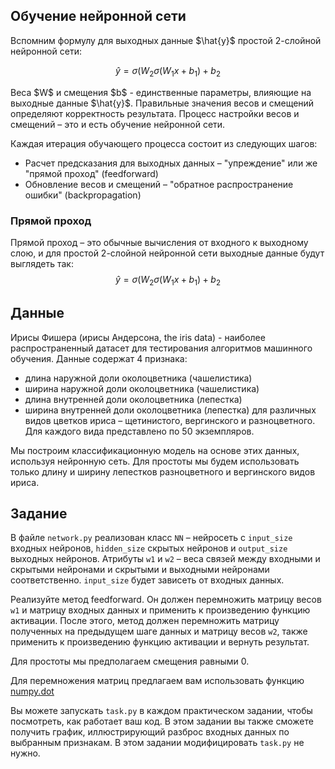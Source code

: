 <h2>Обучение нейронной сети</h2>

<p>Вспомним формулу для выходных данные $\hat{y}$ простой 2-слойной нейронной сети:</p>

$$\hat{y} = \sigma(W_2 \sigma(W_1x + b_1) + b_2$$

<p>Веса $W$ и смещения $b$ - единственные параметры, влияющие на выходные данные $\hat{y}$. Правильные значения 
весов и смещений определяют корректность результата. Процесс настройки весов и смещений – это и есть обучение нейронной сети.</p>

<p>Каждая итерация обучающего процесса состоит из следующих шагов:</p>

<ul>
<li>Расчет предсказания для выходных данных – "упреждение" или же "прямой проход" (feedforward)</li>
<li>Обновление весов и смещений – "обратное распространение ошибки" (backpropagation)</li>
</ul>

<h3>Прямой проход</h3>

Прямой проход – это обычные вычисления от входного к выходному слою, и для простой 2-слойной нейронной сети выходные данные будут выглядеть так:
$$\hat{y} = \sigma(W_2 \sigma(W_1x + b_1) + b_2$$

<h2>Данные</h2>
Ирисы Фишера (ирисы Андерсона, the iris data) - наиболее распространенный датасет для тестирования алгоритмов машинного обучения. Данные содержат 4 признака:

<ul>
<li>длина наружной доли околоцветника (чашелистика)</li>
<li>ширина наружной доли околоцветника (чашелистика)</li>
<li>длина внутренней доли околоцветника (лепестка)</li>
<li>ширина внутренней доли околоцветника (лепестка) для различных видов цветков ириса – щетинистого, вергинского и разноцветного. Для каждого вида представлено по 50 экземпляров.</li>
</ul>

<p>Мы построим классификационную модель на основе этих данных, используя нейронную сеть. Для простоты мы будем использовать только 
длину и ширину лепестков разноцветного и вергинского видов ириса.</p>

<h2>Задание</h2>

<p>В файле <code>network.py</code> реализован класс <code>NN</code> – нейросеть с <code>input_size</code> входных нейронов, <code>hidden_size</code> скрытых нейронов 
и <code>output_size</code> выходных нейронов. Атрибуты <code>w1</code> и <code>w2</code> – веса связей между входными и скрытыми нейронами и скрытыми и выходными 
нейронами соответственно. <code>input_size</code> будет зависеть от входных данных.</p>

<p>Реализуйте метод feedforward. Он должен перемножить матрицу весов <code>w1</code> и матрицу входных данных и применить к произведению 
функцию активации. После этого, метод должен перемножить матрицу полученных на предыдущем шаге данных и матрицу весов <code>w2</code>, 
также применить к произведению функцию активации и вернуть результат.</p>

<p>Для простоты мы предполагаем смещения равными 0.</p>

<div class="hint">
Для перемножения матриц предлагаем вам использовать функцию <a href=”https://numpy.org/doc/stable/reference/generated/numpy.dot.html”>numpy.dot</a></div>

Вы можете запускать `task.py` в каждом практическом задании, чтобы посмотреть, как работает ваш код. В этом задании вы также сможете получить график, 
иллюстрирующий разброс входных данных по выбранным признакам. В этом задании модифицировать `task.py` не нужно.

